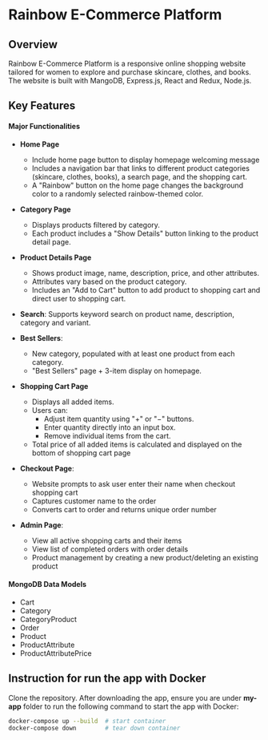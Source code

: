 
# Rainbow E-Commerce Platform

## Overview

Rainbow E-Commerce Platform is a responsive online shopping website tailored for women to explore and purchase skincare, clothes, and books. The website is built with MangoDB, Express.js, React and Redux, Node.js. 

## Key Features



#### Major Functionalities
- **Home Page**
  - Include home page button to display homepage welcoming message
  - Includes a navigation bar that links to different product categories (skincare, clothes, books), a search page, and the shopping cart.
  - A "Rainbow" button on the home page changes the background color to a randomly selected rainbow-themed color.
- **Category Page**
  - Displays products filtered by category.
  - Each product includes a "Show Details" button linking to the product detail page.
- **Product Details Page**
  - Shows product image, name, description, price, and other attributes.
  - Attributes vary based on the product category.
  - Includes an "Add to Cart" button to add product to shopping cart and direct user to shopping cart.
- **Search**: Supports keyword search on product name, description, category and variant.
- **Best Sellers**:
  - New category, populated with at least one product from each category.
  - "Best Sellers" page + 3-item display on homepage.
- **Shopping Cart Page**
  - Displays all added items.
  - Users can:
    - Adjust item quantity using "+" or "−" buttons.
    - Enter quantity directly into an input box.
    - Remove individual items from the cart.
  - Total price of all added items is calculated and displayed on the bottom of shopping cart page

- **Checkout Page**:
  - Website prompts to ask user enter their name when checkout shopping cart
  - Captures customer name to the order
  - Converts cart to order and returns unique order number
- **Admin Page**:
  - View all active shopping carts and their items
  - View list of completed orders with order details
  - Product management by creating a new product/deleting an existing product

#### MongoDB Data Models
- Cart
- Category
- CategoryProduct
- Order
- Product
- ProductAttribute
- ProductAttributePrice


## Instruction for run the app with Docker

Clone the repository. After downloading the app, ensure you are under **my-app** folder to run the following command to start the app with Docker:

```bash
docker-compose up --build  # start container
docker-compose down        # tear down container
```

